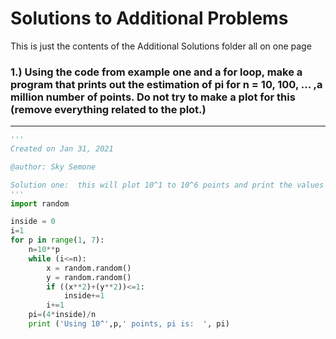 # Solutions to Additional Problems
This is just the contents of the Additional Solutions folder all on one page

### 1.) Using the code from example one and a for loop, make a program that prints out the estimation of pi for n = 10, 100, ... ,a million number of points.  Do not try to make a plot for this (remove everything related to the plot.)
---
``` python
'''
Created on Jan 31, 2021

@author: Sky Semone

Solution one:  this will plot 10^1 to 10^6 points and print the values
'''
import random

inside = 0
i=1
for p in range(1, 7):
    n=10**p
    while (i<=n):
        x = random.random()
        y = random.random()
        if ((x**2)+(y**2))<=1:
            inside+=1
        i+=1
    pi=(4*inside)/n
    print ('Using 10^',p,' points, pi is:  ', pi)

```
